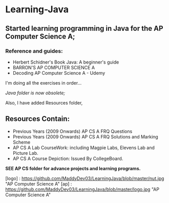 

# Learning-Java <i class="em em-male-technologist"></i>

## Started learning programming in Java for the AP Computer Science A;

### Reference and guides:
-  Herbert Schidner's Book Java: A beginner's guide 
-  BARRON'S AP COMPUTER SCIENCE A
-  Decoding AP Computer Science A - Udemy 

I'm doing all the exercises in order...

_Java folder is now obsolete;_

Also, I have added Resources folder,
## Resources Contain:
* Previous Years (2009 Onwards) AP CS A FRQ Questions
* Previous Years (2009 Onwards) AP CS A FRQ Solutions and Marking Scheme
* AP CS A Lab CourseWork: including Magpie Labs, Elevens Lab and Picture Lab.
* AP CS A Course Depiction: Issued By CollegeBoard.

**SEE AP CS folder for advance projects and learning programs.**

 [logo] : https://github.com/MaddyDev03/LearningJava/blob/master/nut.jpg "AP Computer Science A"
 [ap] : https://github.com/MaddyDev03/LearningJava/blob/master/logo.jpg "AP Computer Science A"
